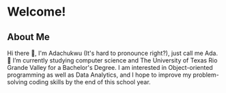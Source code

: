 # Welcome!

## About Me
  Hi there 👋, I'm Adachukwu (It's hard to pronounce right?), just call me Ada.
  🔭 I’m currently studying computer science and The University of Texas Rio Grande Valley for a Bachelor's Degree. I am interested in 
      Object-oriented programming as well as Data Analytics, and I hope to improve my problem-solving coding skills by the end of this
      school year.
<!--
**Ozi-Fort/Ozi-Fort** is a ✨ _special_ ✨ repository because its `README.md` (this file) appears on your GitHub profile.

Here are some ideas to get you started:

- 🔭 I’m currently working on ...
- 🌱 I’m currently learning ...
- 👯 I’m looking to collaborate on ...
- 🤔 I’m looking for help with ...
- 💬 Ask me about ...
- 📫 How to reach me: ...
- 😄 Pronouns: ...
- ⚡ Fun fact: ...
-->
